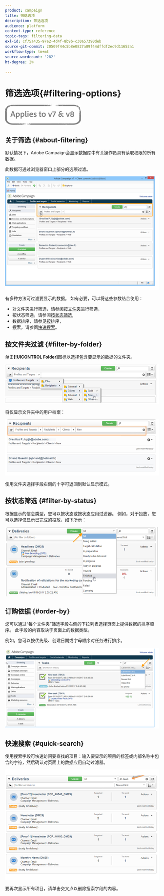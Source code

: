 ```yaml
---
product: campaign
title: 筛选选项
description: 筛选选项
audience: platform
content-type: reference
topic-tags: filtering-data
exl-id: cf75a435-97e2-4d4f-8b9b-c30a57390deb
source-git-commit: 20509f44c5b8e0827a09f44dffdf2ec9d11652a1
workflow-type: tm+mt
source-wordcount: '282'
ht-degree: 2%

---
```


# 筛选选项{#filtering-options}

![](../../assets/common.svg)

## 关于筛选 {#about-filtering}

默认情况下，Adobe Campaign会显示数据库中有关操作员具有读取权限的所有数据。

此数据可通过浏览器窗口上部分的选项过滤。

![](assets/filter_web_zone.png)

有多种方法可过滤要显示的数据。 如有必要，可以将这些参数结合使用：

* 对文件夹进行筛选，请参阅[按文件夹](#filter-by-folder)进行筛选，
* 按状态筛选，请参阅[按状态筛选](#filter-by-status),
* 数据排序，请参见[按](#order-by)排序，
* 搜索，请参阅[快速搜索](#quick-search)。

## 按文件夹过滤 {#filter-by-folder}

单击&#x200B;**[!UICONTROL Folder]**&#x200B;图标以选择包含要显示的数据的文件夹。

![](assets/filter_web_select_folder.png)

将仅显示文件夹中的用户档案：

![](assets/filter_web_folder_display.png)

使用文件夹选择字段右侧的十字可返回到默认显示模式。

## 按状态筛选 {#filter-by-status}

根据显示的信息类型，您可以按状态或按状态应用过滤器。 例如，对于投放，您可以选择仅显示已完成的投放，如下所示：

![](assets/d_ncs_user_interface_filter_delivery.png)

## 订购依据 {#order-by}

您可以通过“每个文件夹”筛选字段右侧的下拉列表选择页面上提供数据的排序顺序。 此字段的内容取决于页面上的数据类型。

例如，您可以按优先级、创建日期或字母顺序对任务进行排序。

![](assets/order_data_sample.png)

## 快速搜索 {#quick-search}

使用搜索字段可快速访问要查找的项目：输入要显示的项目的标签或内部名称中包含的字符，然后确认对页面上的数据应用自动过滤器。

![](assets/d_ncs_user_interface_filter_search.png)

要再次显示所有项目，请单击交叉点以删除搜索字段的内容。
